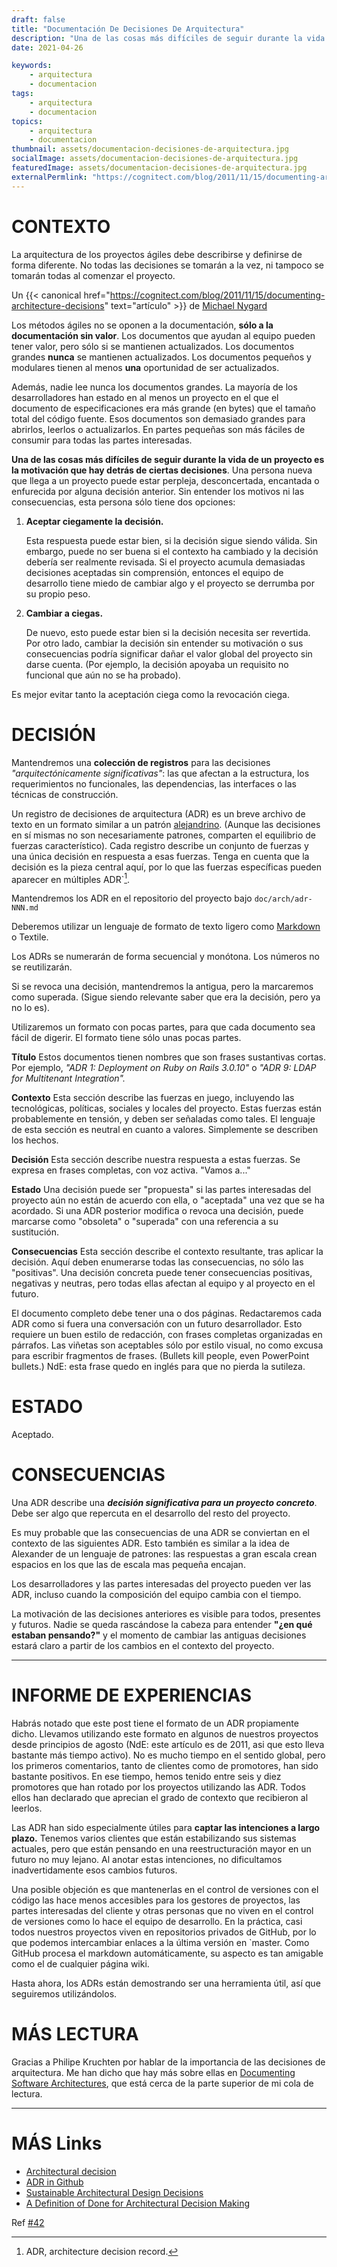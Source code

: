 ```yaml
---
draft: false
title: "Documentación De Decisiones De Arquitectura"
description: "Una de las cosas más difíciles de seguir durante la vida de un proyecto es la motivación que hay detrás de ciertas decisiones. Una persona nueva que llega a un proyecto puede estar perpleja, desconcertada, encantada o enfurecida por alguna decisión anterior. Sin entender los motivos ni las consecuencias, esta persona sólo tiene dos opciones."
date: 2021-04-26

keywords:
    - arquitectura
    - documentacion
tags:
    - arquitectura
    - documentacion
topics:
    - arquitectura
    - documentacion
thumbnail: assets/documentacion-decisiones-de-arquitectura.jpg
socialImage: assets/documentacion-decisiones-de-arquitectura.jpg
featuredImage: assets/documentacion-decisiones-de-arquitectura.jpg
externalPermlink: "https://cognitect.com/blog/2011/11/15/documenting-architecture-decisions"
---
```

# CONTEXTO

La arquitectura de los proyectos ágiles debe describirse y definirse de forma diferente. No todas las decisiones se tomarán a la vez, ni tampoco se tomarán todas al comenzar el proyecto.

<!--more-->

Un {{< canonical href="https://cognitect.com/blog/2011/11/15/documenting-architecture-decisions" text="artículo" >}} de [
Michael Nygard](https://twitter.com/Ruurtjan)

Los métodos ágiles no se oponen a la documentación, **sólo a la documentación sin valor**. Los documentos que ayudan al equipo pueden tener valor, pero sólo si se mantienen actualizados. Los documentos grandes **nunca** se mantienen actualizados. Los documentos pequeños y modulares tienen al menos **una** oportunidad de ser actualizados.

Además, nadie lee nunca los documentos grandes. La mayoría de los desarrolladores han estado en al menos un proyecto en el que el documento de especificaciones era más grande (en bytes) que el tamaño total del código fuente. Esos documentos son demasiado grandes para abrirlos, leerlos o actualizarlos. En partes pequeñas son más fáciles de consumir para todas las partes interesadas.

**Una de las cosas más difíciles de seguir durante la vida de un proyecto es la motivación que hay detrás de ciertas decisiones**. Una persona nueva que llega a un proyecto puede estar perpleja, desconcertada, encantada o enfurecida por alguna decisión anterior. Sin entender los motivos ni las consecuencias, esta persona sólo tiene dos opciones:

1. **Aceptar ciegamente la decisión.**

    Esta respuesta puede estar bien, si la decisión sigue siendo válida. Sin embargo, puede no ser buena si el contexto ha cambiado y la decisión debería ser realmente revisada. Si el proyecto acumula demasiadas decisiones aceptadas sin comprensión, entonces el equipo de desarrollo tiene miedo de cambiar algo y el proyecto se derrumba por su propio peso.

2. **Cambiar a ciegas.**

    De nuevo, esto puede estar bien si la decisión necesita ser revertida. Por otro lado, cambiar la decisión sin entender su motivación o sus consecuencias podría significar dañar el valor global del proyecto sin darse cuenta. (Por ejemplo, la decisión apoyaba un requisito no funcional que aún no se ha probado).

Es mejor evitar tanto la aceptación ciega como la revocación ciega.

# DECISIÓN

Mantendremos una **colección de registros** para las decisiones *"arquitectónicamente significativas"*: las que afectan a la estructura, los requerimientos no funcionales, las dependencias, las interfaces o las técnicas de construcción.

Un registro de decisiones de arquitectura (ADR) es un breve archivo de texto en un formato similar a un patrón [alejandrino](https://es.wikipedia.org/wiki/Alejandrino). (Aunque las decisiones en sí mismas no son necesariamente patrones, comparten el equilibrio de fuerzas característico). Cada registro describe un conjunto de fuerzas y una única decisión en respuesta a esas fuerzas. Tenga en cuenta que la decisión es la pieza central aquí, por lo que las fuerzas específicas pueden aparecer en múltiples ADR`[^1].

Mantendremos los ADR en el repositorio del proyecto bajo `doc/arch/adr-NNN.md`

Deberemos utilizar un lenguaje de formato de texto ligero como [Markdown](https://www.markdownguide.org/) o Textile.

Los ADRs se numerarán de forma secuencial y monótona. Los números no se reutilizarán.

Si se revoca una decisión, mantendremos la antigua, pero la marcaremos como superada. (Sigue siendo relevante saber que era la decisión, pero ya no lo es).

Utilizaremos un formato con pocas partes, para que cada documento sea fácil de digerir. El formato tiene sólo unas pocas partes.

**Título** Estos documentos tienen nombres que son frases sustantivas cortas. Por ejemplo, _"ADR 1: Deployment on Ruby on Rails 3.0.10"_ o _"ADR 9: LDAP for Multitenant Integration"._

**Contexto** Esta sección describe las fuerzas en juego, incluyendo las tecnológicas, políticas, sociales y locales del proyecto. Estas fuerzas están probablemente en tensión, y deben ser señaladas como tales. El lenguaje de esta sección es neutral en cuanto a valores. Simplemente se describen los hechos.

**Decisión** Esta sección describe nuestra respuesta a estas fuerzas. Se expresa en frases completas, con voz activa. "Vamos a..."

**Estado** Una decisión puede ser "propuesta" si las partes interesadas del proyecto aún no están de acuerdo con ella, o "aceptada" una vez que se ha acordado. Si una ADR posterior modifica o revoca una decisión, puede marcarse como "obsoleta" o "superada" con una referencia a su sustitución.

**Consecuencias** Esta sección describe el contexto resultante, tras aplicar la decisión. Aquí deben enumerarse todas las consecuencias, no sólo las "positivas". Una decisión concreta puede tener consecuencias positivas, negativas y neutras, pero todas ellas afectan al equipo y al proyecto en el futuro.

El documento completo debe tener una o dos páginas. Redactaremos cada ADR como si fuera una conversación con un futuro desarrollador. Esto requiere un buen estilo de redacción, con frases completas organizadas en párrafos. Las viñetas son aceptables sólo por estilo visual, no como excusa para escribir fragmentos de frases. (Bullets kill people, even PowerPoint bullets.) NdE: esta frase quedo en inglés para que no pierda la sutileza.

# ESTADO

Aceptado.

# CONSECUENCIAS

Una ADR describe una ***decisión significativa para un proyecto concreto***. Debe ser algo que repercuta en el desarrollo del resto del proyecto.

Es muy probable que las consecuencias de una ADR se conviertan en el contexto de las siguientes ADR. Esto también es similar a la idea de Alexander de un lenguaje de patrones: las respuestas a gran escala crean espacios en los que las de escala mas pequeña encajan.

Los desarrolladores y las partes interesadas del proyecto pueden ver las ADR, incluso cuando la composición del equipo cambia con el tiempo.

La motivación de las decisiones anteriores es visible para todos, presentes y futuros. Nadie se queda rascándose la cabeza para entender **"¿en qué estaban pensando?"** y el momento de cambiar las antiguas decisiones estará claro a partir de los cambios en el contexto del proyecto.

-----

# INFORME DE EXPERIENCIAS

Habrás notado que este post tiene el formato de un ADR propiamente dicho. Llevamos utilizando este formato en algunos de nuestros proyectos desde principios de agosto (NdE: este artículo es de 2011, asi que esto lleva bastante más tiempo activo). No es mucho tiempo en el sentido global, pero los primeros comentarios, tanto de clientes como de promotores, han sido bastante positivos. En ese tiempo, hemos tenido entre seis y diez promotores que han rotado por los proyectos utilizando las ADR. Todos ellos han declarado que aprecian el grado de contexto que recibieron al leerlos.

Las ADR han sido especialmente útiles para **captar las intenciones a largo plazo.** Tenemos varios clientes que están estabilizando sus sistemas actuales, pero que están pensando en una reestructuración mayor en un futuro no muy lejano. Al anotar estas intenciones, no dificultamos inadvertidamente esos cambios futuros.

Una posible objeción es que mantenerlas en el control de versiones con el código las hace menos accesibles para los gestores de proyectos, las partes interesadas del cliente y otras personas que no viven en el control de versiones como lo hace el equipo de desarrollo. En la práctica, casi todos nuestros proyectos viven en repositorios privados de GitHub, por lo que podemos intercambiar enlaces a la última versión en `master. Como GitHub procesa el markdown automáticamente, su aspecto es tan amigable como el de cualquier página wiki.

Hasta ahora, los ADRs están demostrando ser una herramienta útil, así que seguiremos utilizándolos.

# MÁS LECTURA

Gracias a Philipe Kruchten por hablar de la importancia de las decisiones de arquitectura. Me han dicho que hay más sobre ellas en [Documenting Software Architectures](https://resources.sei.cmu.edu/library/asset-view.cfm?assetID=30386), que está cerca de la parte superior de mi cola de lectura.

-----

# MÁS Links

- [Architectural decision](https://en.wikipedia.org/wiki/Architectural_decision)
- [ADR in Github](https://adr.github.io/)
- [Sustainable Architectural Design Decisions](https://www.infoq.com/articles/sustainable-architectural-design-decisions/)
- [A Definition of Done for Architectural Decision Making](https://www.ozimmer.ch/practices/2020/05/22/ADDefinitionOfDone.html)

[^1]: ADR, architecture decision record.

Ref [#42](https://github.com/sysarmy/blog/pull/42)